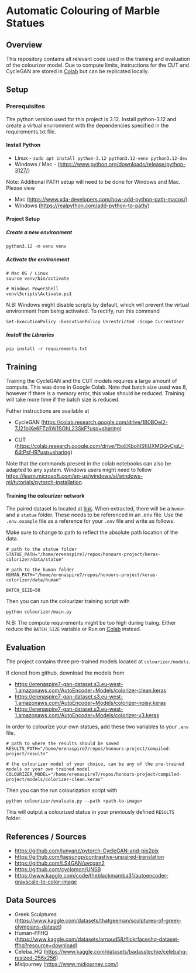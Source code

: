 # Automatic Colouring of Marble Statues

## Overview

This repository contains all relevant code used in the training and evaluation of the colourizer model. Due to compute limits, instructions for the CUT and CycleGAN are stored in [Colab](#training) but can be replicated locally.

## Setup

### Prerequisites

The python version used for this project is 3.12. Install python-3.12 and create a virtual environment with the dependencies specified in the requirements.txt file.

#### Install Python

- Linux - `sudo apt install python-3.12 python3.12-venv python3.12-dev`
- Windows / Mac - (https://www.python.org/downloads/release/python-3127/)

Note: Additional PATH setup will need to be done for Windows and Mac. Please view

- Mac (https://www.xda-developers.com/how-add-python-path-macos/)
- Windows (https://realpython.com/add-python-to-path/)

#### Project Setup

##### Create a new environment

```
python3.12 -m venv venv
```

##### Activate the environment

```
# Mac OS / Linux
source venv/bin/activate

# Windows PowerShell
venv\Scripts\Activate.ps1
```

N.B: Windows might disable scripts by default, which will prevent the virtual environment from being activated. To rectify, run this command

```
Set-ExecutionPolicy -ExecutionPolicy Unrestricted -Scope CurrentUser
```

##### Install the Libraries

```
pip install -r requirements.txt
```

## Training

Training the CycleGAN and the CUT models requires a large amount of compute. This was done in Google Colab. Note that batch size used was 8, however if there is a memory error, this value should be reduced. Training will take more time if the batch size is reduced.

Futher instructions are available at

- CycleGAN (https://colab.research.google.com/drive/1B0BOel2-7J21biXe6FTz6W1SOhL23SkF?usp=sharing)

- CUT (https://colab.research.google.com/drive/15oEKboltISfjUXMDGvCjqU-64tPsf-lR?usp=sharing)

Note that the commands present in the colab notebooks can also be adapted to any system. Windows users might need to follow https://learn.microsoft.com/en-us/windows/ai/windows-ml/tutorials/pytorch-installation.

#### Training the colourizer network

The paired dataset is located at [link](https://erenaspire7-gan-dataset.s3.eu-west-1.amazonaws.com/colourization-dataset-v2.zip). When extracted, there will be a `human` and a `statue` folder. These needs to be referenced in an .env file. Use the `.env.example` file as a reference for your `.env` file and write as follows.

Make sure to change to path to reflect the absolute path location of the data.

```
# path to the statue folder
STATUE_PATH="/home/erenaspire7/repos/honours-project/keras-colorizer/data/statue"

# path to the human folder
HUMAN_PATH="/home/erenaspire7/repos/honours-project/keras-colorizer/data/human"

BATCH_SIZE=50
```

Then you can run the colourizer training script with

```
python colourizer/main.py
```

N.B: The compute requirements might be too high during traing. Either reduce the `BATCH_SIZE` variable or Run on [Colab](https://colab.research.google.com/drive/1jvUo6M7xOgS-WApA_ohdYtIjC5JgnM31?usp=sharing) instead.

## Evaluation

The project contains three pre-trained models located at `colourizer/models`.

If cloned from github, download the models from

- https://erenaspire7-gan-dataset.s3.eu-west-1.amazonaws.com/AutoEncoder+Models/colorizer-clean.keras
- https://erenaspire7-gan-dataset.s3.eu-west-1.amazonaws.com/AutoEncoder+Models/colorizer-noisy.keras
- https://erenaspire7-gan-dataset.s3.eu-west-1.amazonaws.com/AutoEncoder+Models/colorizer-v3.keras

In order to colourize your own statues, add these two variables to your `.env` file.

```
# path to where the results should be saved
RESULTS_PATH="/home/erenaspire7/repos/honours-project/compiled-project/results"

# the colourizer model of your choice, can be any of the pre-trained models or your own trained model
COLOURIZER_MODEL="/home/erenaspire7/repos/honours-project/compiled-project/models/colorizer-clean.keras"
```

Then you can the run colourization script with

```
python colourizer/evaluate.py --path <path-to-image>
```

This will output a colourized statue in your previously defined `RESULTS` folder.

## References / Sources

- https://github.com/junyanz/pytorch-CycleGAN-and-pix2pix
- https://github.com/taesungp/contrastive-unpaired-translation
- https://github.com/LS4GAN/uvcgan2
- https://github.com/cyclomon/UNSB
- https://www.kaggle.com/code/theblackmamba31/autoencoder-grayscale-to-color-image

## Data Sources

- Greek Sculptures (https://www.kaggle.com/datasets/thatgeeman/sculptures-of-greek-olympians-dataset)
- Human-FFHQ (https://www.kaggle.com/datasets/arnaud58/flickrfaceshq-dataset-ffhq?resource=download)
- Celeba_HQ (https://www.kaggle.com/datasets/badasstechie/celebahq-resized-256x256)
- Midjourney (https://www.midjourney.com/)
